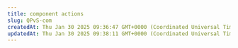 ```yaml
---
title: component actions
slug: QPvS-com
createdAt: Thu Jan 30 2025 09:36:47 GMT+0000 (Coordinated Universal Time)
updatedAt: Thu Jan 30 2025 09:38:11 GMT+0000 (Coordinated Universal Time)
---
```


